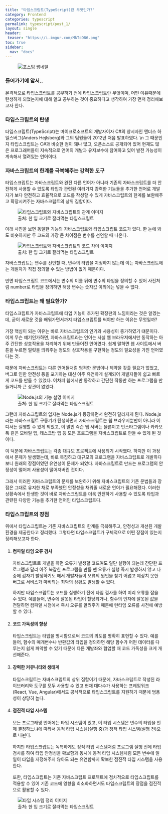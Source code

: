 ```yaml
---
title: "타입스크립트(TypeScript)란 무엇인가?"
category: Frontend
categories: typescript
permalink: typescript/post_1/
layout: single
header:
 teaser: "https://i.imgur.com/MkTcD86.png"
toc: true
sidebar:
  nav: "docs"
---
```


<figure class="imageWrap">
  <img src="https://i.imgur.com/MkTcD86.png" alt="포스팅 썸네일">
</figure>

<section class="section" markdown="1">

### 들어가기에 앞서..

본격적으로 타입스크립트를 공부하기 전에 타입스크립트란 무엇이며, 어떤 이유때문에 탄생하게 되었는지에 대해 알고 공부하는 것이 중요하다고 생각하여 가장 먼저 정리해보고자 한다.

</section>

<section class="section" markdown="1">

### 타입스크립트의 탄생

타입스크립트(TypeScript)는 마이크로소프트의 개발자이자 C#의 창시자인 앤더스 하일스버그(Anders Hejlsberg)와 그의 팀원들이 2012년 처음 발표하였다.
\n
그 때문인지 타입스크립트는 C#과 비슷한 점이 꽤나 많고, 오픈소스로 공개되어 있어 현재도 많은 프로그래머들이 지속적으로 언어의 개발과 유지보수에 참여하고 있어 발전 가능성이 계속해서 열려있는 언어이다.

</section>

<section class="section" markdown="1">

### 자바스크립트의 한계를 극복해주는 강력한 도구

타입스크립트는 자바스크립트와 완전 다른 언어가 아니라 기존의 자바스크립트를 더 안전하게 사용할 수 있도록 타입과 관련된 여러가지 강력한 기능들을 추가한 언어로 개발자가 보다 안전하고 효율적으로 코드를 작성할 수 있게 자바스크립트의 한계를 보완해주고 확장시켜주는 자바스크립트의 상위 집합이다.

<figure class="imageWrap">
  <img src="https://i.imgur.com/crjyFWJ.png" alt="타입스크립트와 자바스크립트의 관계 이미지">
  <figcaption class="imageCaption">출처: 한 입 크기로 잘라먹는 타입스크립트</figcaption>
</figure>

아래 사진을 보면 동일한 기능의 자바스크립트와 타입스크립트 코드가 있다. 한 눈에 봐도 비슷하지만 두 코드의 가장 큰 차이점은 변수를 선언할 때 나온다.

<figure class="imageWrap">
  <img src="https://i.imgur.com/W7r2WAK.png" alt="타입스크립트와 자바스크립트의 코드 차이 이미지">
  <figcaption class="imageCaption">출처: 한 입 크기로 잘라먹는 타입스크립트</figcaption>
</figure>

자바스크립트는 변수를 선언할 때, 변수의 타입을 지정하지 않는데 이는 자바스크립트에는 개발자가 직접 정의할 수 있는 방법이 없기 때문이다.
<br><br>
반면 타입스크립트 코드에서는 변수의 이름 뒤에 변수의 타입을 정의할 수 있어 사진처럼 number로 타입을 정의하면 해당 변수는 숫자값 이외에는 넣을 수 없다.

</section>

<section class="section" markdown="1">

### 타입스크립트는 왜 필요한가?

  타입스크립트가 자바스크립트에 타입 기능이 추가된 확장판의 느낌이라는 것은 알겠는데, 굳이 새로운 것을 배워가면서까지 타입스크립트를 써야만 하는 이유는 무엇일까?
<br><br>
  가장 핵심이 되는 이유는 바로 자바스크립트의 인기와 사용성이 증가하였기 떄문이다. 이게 무슨 얘기인가하면, 자바스크립트라는 언어는 사실 웹 브라우저에서만 동작하는 아주 간단한 상호작용을 처리하기 위해 만들어진 언어였다. 쉽게 말하면 웹 사이트에서 버튼을 누르면 얼럿을 띄워주는 정도의 상호작용을 구현하는 정도의 필요성을 가진 언어였다는 것.
<br><br>
  때문에 자바스크립트는 다른 언어들처럼 엄격한 문법이나 제약을 갖출 필요가 없었고, 버그로 인한 안전성 등을 포기하는 대신 아주 유연하게 설계되어 개발자들이 쉽고 빠르게 코드를 만들 수 있었다. 어차피 웹에서만 동작하고 간단한 작동만 하는 프로그램을 만들거니까 큰 상관이 없었다.

<figure class="imageWrap">
  <img src="https://i.imgur.com/GhS9yNP.png" alt="Node.js의 기능 설명 이미지">
  <figcaption class="imageCaption">출처: 한 입 크기로 잘라먹는 타입스크립트</figcaption>
</figure>

  그런데 자바스크립트의 입지는 Node.js가 등장하면서 완전히 달라지게 된다. Node.js라는 자바스크립트 구동기가 탄생하면서 자바스크립트는 웹 브라우저뿐만이 아니라 어디서든 실행할 수 있게 되었고, 이 말인 즉슨 웹 서버는 물론이고 인스타그램이나 카카오톡 같은 모바일 앱, 데스크탑 앱 등 모든 프로그램을 자바스크립트로 만들 수 있게 된 것이다.
<br><br>
  이 덕분에 자바스크립트는 각종 대규모 프로젝트에 사용되기 시작했다. 하지만 이 과정에서 문제가 발생했는데, 바로 복잡하고 대규모의 프로그램을 자바스크립트로 개발하다보니 원래의 장점이였던 유연성이 문제가 되었다. 자바스크립트로 만드는 프로그램의 안정성이 떨어져 사용성이 떨어져버린 것이다.
<br><br>
  그래서 이러한 자바스크립트의 문제를 보완하기 위해 자바스크립트의 기존 문법들과 장점은 그대로 유지한 채로 부족했던 안정성을 채워줄 새로운 언어가 필요해졌다. 이러한 상황속에서 탄생한 것이 바로 자바스크립트를 더욱 안전하게 사용할 수 있도록 타입과 관련된 다양한 기능을 추가한 언어인 타입스크립트다.

</section>

<section class="section" markdown="1">

### 타입스크립트의 장점

위에서 타입스크립트는 기존 자바스크립트의 한계를 극복해주고, 안정성과 개선된 개발환경을 제공한다고 정리했다. 그렇다면 타입스크립트가 구체적으로 어떤 장점이 있는지 정리해보고자 한다.

1. #### 컴파일 타임 오류 검사  

   자바스크립트로 개발을 하면 오류가 발생할 코드여도 일단 실행이 되는데 간단한 프로그램과 달리 아주 복잡한 프로그램을 만들 땐 오류가 실행 즉시 발생하지 않고 나중에 갑자기 발생하기도 해서 개발자들이 오류의 원인을 찾기 어렵고 예상치 못한 버그로 서비스가 마비되는 최악의 상황도 발생할 수 있다.
   
   하지만 타입스크립트는 코드를 실행하기 전에 타입 검사를 하여 미리 오류를 잡을 수 있다. 예를들어, 변수에 잘못된 타입이 할당되거나, 함수의 인자에 잘못된 값을 전달하면 컴파일 시점에서 즉시 오류를 알려주기 때문에 런타임 오류를 사전에 예방할 수 있다.

2. #### 코드 가독성의 향상  

   타입스크립트는 타입을 명시함으로써 코드의 의도를 명확히 표현할 수 있다. 예를 들어, 함수의 매개변수나 반환값의 타입을 정의하면 해당 함수가 어떤 데이터를 다루는지 쉽게 파악할 수 있기 때문에 다른 개발좌와 협업할 때 코드 가독성을 크게 개선해준다.

3. #### 강력한 커뮤니티와 생태계  

   타입스크립트는 자바스크립트의 상위 집합이기 때문에, 자바스크립트로 작성된 라이브러리와 도구를 모두 사용할 수 있고 현재 대다수가 사용하는 프레임워크(React, Vue, Angular)에서도 공식적으로 타입스크립트를 지원하기 때문에 범용성이 상당히 높다.

4. #### 점진적 타입 시스템  

   모든 프로그래밍 언어에는 타입 시스템이 있고, 이 타입 시스템은 변수의 타입을 언제 결정하느냐에 따라서 동적 타입 시스템(실행 중)과 정적 타입 시스템(실행 전)으로 나뉜다.
   <br><br>
   하지만 타입스크립트는 독특하게도 정적 타입 시스템처럼 프로그램 실행 전에 타입 검사를 하여 타입 안정성을 확보함과 동시에 동적 타입 시스템처럼 모든 변수에 일일이 타입을 지정해주지 않아도 되는 유연함까지 확보한 점진적 타입 시스템을 사용한다.
   <br><br>
   또한, 타입스크립트는 기존 자바스크립트 프로젝트에 점차적으로 타입스크립트를 적용할 수 있어 기존 코드에 영향을 최소화하면서도 타입스크립트의 장점을 점진적으로 활용할 수 있다.

<figure class="imageWrap">
  <img src="https://i.imgur.com/n1b3iOk.png" alt="타입 시스템 정리 이미지">
  <figcaption class="imageCaption">출처: 한 입 크기로 잘라먹는 타입스크립트</figcaption>
</figure>

</section>